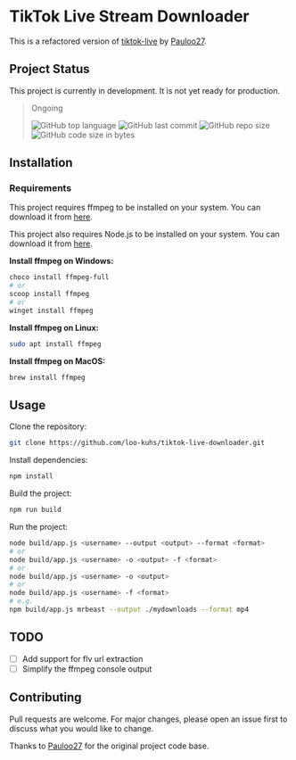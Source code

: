 # TikTok Live Stream Downloader

This is a refactored version of [tiktok-live](https://github.com/Pauloo27/tiktok-live) by [Pauloo27](https://github.com/Pauloo27).

## Project Status

This project is currently in development. It is not yet ready for production.

> Ongoing
>
> ![GitHub top language](https://img.shields.io/github/languages/top/loo-kuhs/tiktok-live-downloader?style=for-the-badge)
> ![GitHub last commit](https://img.shields.io/github/last-commit/loo-kuhs/tiktok-live-downloader?style=for-the-badge)
> ![GitHub repo size](https://img.shields.io/github/repo-size/loo-kuhs/tiktok-live-downloader?style=for-the-badge)
> ![GitHub code size in bytes](https://img.shields.io/github/languages/code-size/loo-kuhs/tiktok-live-downloader?style=for-the-badge)

## Installation

### Requirements

This project requires ffmpeg to be installed on your system. You can download it from [here](https://ffmpeg.org/download.html).

This project also requires Node.js to be installed on your system. You can download it from [here](https://nodejs.org/en/download/).

**Install ffmpeg on Windows:**
  
  ```bash
  choco install ffmpeg-full
  # or
  scoop install ffmpeg
  # or
  winget install ffmpeg
  ```

**Install ffmpeg on Linux:**
  
  ```bash
  sudo apt install ffmpeg
  ```

**Install ffmpeg on MacOS:**
  
  ```bash
  brew install ffmpeg
  ```

## Usage

Clone the repository:

```bash
git clone https://github.com/loo-kuhs/tiktok-live-downloader.git
```

Install dependencies:

```bash
npm install
```

Build the project:

```bash
npm run build
```

Run the project:

```bash
node build/app.js <username> --output <output> --format <format>
# or
node build/app.js <username> -o <output> -f <format>
# or
node build/app.js <username> -o <output>
# or
node build/app.js <username> -f <format>
# e.g.
npm build/app.js mrbeast --output ./mydownloads --format mp4
```

## TODO

- [ ] Add support for flv url extraction
- [ ] Simplify the ffmpeg console output

## Contributing

Pull requests are welcome. For major changes, please open an issue first to discuss what you would like to change.

Thanks to [Pauloo27](https://github.com/Pauloo27) for the original project code base.
